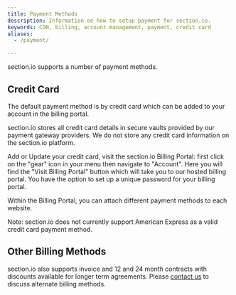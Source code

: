 ```yaml
---
title: Payment Methods
description: Information on how to setup payment for section.io.
keywords: CDN, billing, account management, payment, credit card
aliases:
  - /payment/

---
```


section.io supports a number of payment methods.  

Credit Card
-----------
The default payment method is by credit card which can be added to your account in the billing portal.  

section.io stores all credit card details in secure vaults provided by our payment gateway providers.  We do not store any credit card information on the section.io platform.

Add or Update your credit card, visit the section.io Billing Portal: first click on the "gear" icon in your menu then navigate to "Account". Here you will find the "Visit Billing Portal" button which will take you to our hosted billing portal.  You have the option to set up a unique password for your billing portal.

Within the Billing Portal, you can attach different payment methods to each website.

Note: section.io does not currently support American Express as a valid credit card payment method.

Other Billing Methods
---------------------
section.io also supports invoice and 12 and 24 month contracts with discounts available for longer term agreements.  Please [contact us](https://section.io/contact-us) to discuss alternate billing methods.
